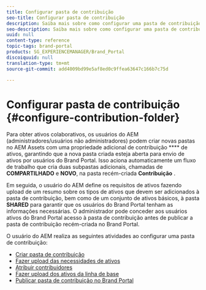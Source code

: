 ```yaml
---
title: Configurar pasta de contribuição
seo-title: Configurar pasta de contribuição
description: Saiba mais sobre como configurar uma pasta de contribuição no Brand Portal.
seo-description: Saiba mais sobre como configurar uma pasta de contribuição no Brand Portal.
uuid: null
content-type: reference
topic-tags: brand-portal
products: SG_EXPERIENCEMANAGER/Brand_Portal
discoiquuid: null
translation-type: tm+mt
source-git-commit: add4009bd99e5af8ed0c9ffea63647c166b7c75d

---
```



# Configurar pasta de contribuição {#configure-contribution-folder}

Para obter ativos colaborativos, os usuários do AEM (administradores/usuários não administradores) podem criar novas pastas no AEM Assets com uma propriedade adicional de contribuição **** de ativos, garantindo que a nova pasta criada esteja aberta para envio de ativos por usuários do Brand Portal.  Isso aciona automaticamente um fluxo de trabalho que cria duas subpastas adicionais, chamadas de **COMPARTILHADO** e **NOVO**, na pasta recém-criada **Contribuição** .

Em seguida, o usuário do AEM define os requisitos de ativos fazendo upload de um resumo sobre os tipos de ativos que devem ser adicionados à pasta de contribuição, bem como de um conjunto de ativos básicos, à pasta **SHARED** para garantir que os usuários do Brand Portal tenham as informações necessárias. O administrador pode conceder aos usuários ativos do Brand Portal acesso à pasta de contribuição antes de publicar a pasta de contribuição recém-criada no Brand Portal.

O usuário do AEM realiza as seguintes atividades ao configurar uma pasta de contribuição:

* [Criar pasta de contribuição](brand-portal-create-contribution-folder.md)
* [Fazer upload das necessidades de ativos](brand-portal-configure-contribution-folder-properties.md)
* [Atribuir contribuidores](brand-portal-configure-contribution-folder-properties.md)
* [Fazer upload dos ativos da linha de base](brand-portal-upload-baseline-assets.md)
* [Publicar pasta de contribuição no Brand Portal](brand-portal-publish-contribution-folder-to-brand-portal.md)
